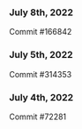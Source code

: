 ### July 8th, 2022

Commit #166842

### July 5th, 2022

Commit #314353


### July 4th, 2022

Commit #72281

